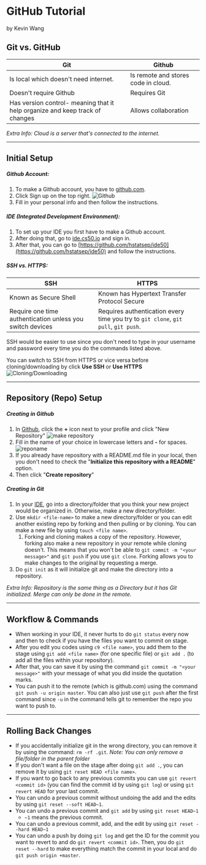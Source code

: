 # GitHub Tutorial
by Kevin Wang

## Git vs. GitHub
Git | Github
----|----
Is local which doesn't need internet. |Is remote and stores code in cloud.
Doesn't require Github |Requires Git
Has version control- meaning that it help organize and keep track of changes |Allows collaboration


*Extra Info: Cloud is a server that's connected to the internet.*


---
## Initial Setup

##### **Github Account**:
1. To make a Github account, you have to [github.com](https://github.com/).
2. Click Sign up on the top right.
![Github](https://miro.medium.com/max/4320/1*9cs3WV8cx6EMADwzoVmmug.png)
3. Fill in your personal info and then follow the instructions.

##### **IDE** (Integrated Development Environment):

1. To set up your IDE you first have to make a Github account.
2. After doing that, go to [ide.cs50.io](https://ide.cs50.io) and sign in.
3. After that, you can go to [https://github.com/hstatsep/ide50](https://github.com/hstatsep/ide50) and follow the instructions.

##### **SSH vs. HTTPS**:
SSH |HTTPS
----|----
Known as Secure Shell| Known has Hypertext Transfer Protocol Secure
Require one time authentication unless you switch devices| Requires authentication every time you try to `git clone`, `git pull`, `git push`.

SSH would be easier to use since you don't need to type in your username and password every time you do the commands listed above.

You can switch to SSH from HTTPS or vice versa before cloning/downloading by click **Use SSH** or **Use HTTPS**
      ![Cloning/Downloading](https://help.github.com/assets/images/help/repository/https-url-clone.png)


---
## Repository (Repo) Setup
##### **Creating in Github**
1. In [Github](https://github.com/), click the **+** icon next to your profile and click "New Repository"
![make repository](https://github-images.s3.amazonaws.com/enterprise/2.14/assets/images/help/repository/repo-create.png)
2. Fill in the name of your choice in lowercase letters and **-** for spaces.
![reponame](https://help.github.com/assets/images/help/repository/create-repository-name.png)
3. If you already have repository with a README.md file in your local, then you don't need to check the "**Initialize this repository with a README**" option.
4. Then click "**Create repository**"

##### **Creating in Git**
1. In your [IDE](https://ide.cs50.io), go into a directory/folder that you think your new project would be organized in. Otherwise, make a new directory/folder.
2. Use `mkdir <file-name>` to make a new directory/folder or you can edit another existing repo by forking and then pulling or by cloning. You can make a new file by using `touch <file name>`.
    1. Forking and cloning makes a copy of the repository. However, forking also make a new repository in your remote while cloning doesn't. This means that you won't be able to `git commit -m "<your message>"` and `git push` if you use `git clone`. Forking allows you to make changes to the original by requesting a merge.
3. Do `git init` as it will initialize git and make the directory into a repository.


*Extra Info: Repository is the same thing as a Directory but it has Git initialized. Merge can only be done in the remote.*

---
## Workflow & Commands
* When working in your IDE, it never hurts to do `git status` every now and then to check if you have the files you want to commit on stage.
* After you edit you codes using `c9 <file name>`, you add them to the stage using `git add <file name>` (for one specific file) or `git add .` (to add all the files within your repository).
* After that, you can save it by using the command `git commit -m "<your message>"` with your message of what you did inside the quotation marks.
* You can push it to the remote (which is github.com) using the command `git push -u origin master`. You can also just use `git push` after the first command since `-u` in the command tells git to remember the repo you want to push to.




---
## Rolling Back Changes
* If you accidentally initialize git in the wrong directory, you can remove it by using the command: `rm -rf .git`.
    *Note: You can only remove a file/folder in the parent folder*
* If you don't want a file on the stage after doing `git add .`, you can remove it by using `git reset HEAD <file name>`.
* If you want to go back to any previous commits you can use `git revert <commit id>` (you can find the commit id by using `git log`) or using `git revert HEAD` for your last commit.
* You can undo a previous commit without undoing the add and the edits by using `git reset --soft HEAD~1`.
* You can undo a previous commit and `git add` by using `git reset HEAD~1`
    * `~1` means the previous commit.
* You can undo a previous commit, add, and the edit by using `git reset --hard HEAD~1`
* You can undo a push by doing `git log` and get the ID for the commit you want to revert to and do `git revert <commit id>`. Then, you do `git reset --hard` to make everything match the commit in your local and do `git push origin +master`.
